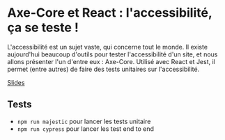 # Axe-Core et React : l'accessibilité, ça se teste !

L'accessibilité est un sujet vaste, qui concerne tout le monde. Il existe aujourd'hui beaucoup d'outils pour tester l'accessibilité d'un site, et nous allons présenter l'un d'entre eux : Axe-Core. Utilisé avec React et Jest, il permet (entre autres) de faire des tests unitaires sur l'accessibilité.

[Slides](https://github.com/bdeglane/axe-core-nantesjs/blob/master/axe-core-nantesjs-pres.pdf)

## Tests

* `npm run majestic` pour lancer les tests unitaire
* `npm run cypress` pour lancer les test end to end
